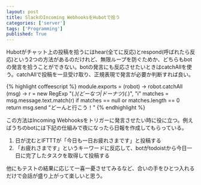 ```yaml
---
layout: post
title: SlackのIncoming WebhooksをHubotで拾う
categories: ['server']
tags: ['Programming']
published: True
---
```


Hubotがチャット上の投稿を拾うにはhear(全てに反応)とrespond(呼ばれたら反応)という2つの方法があるのだけれど、無限ループを防ぐためか、どちらもbotの発言を拾うことができない。botの発言にも反応させたいときはcatchAllを使う。catchAllで投稿を一旦受け取り、正規表現で発言が必要か判断すれば良い。

{% highlight coffeescript %}
module.exports = (robot) ->
  robot.catchAll (msg) ->
    r = new RegExp "(.*)(どーなつ|ドーナツ)(.*)", "i"
    matches = msg.message.text.match(r)
    if matches == null or matches.length == 0
      return
    msg.send "どーんと行こう！"
{% endhighlight %}

この方法はIncoming Webhooksをトリガーに発言させたい時に役に立つ。例えばうちのbotには下記の仕組みで夜になったら日報を作成してもらっている。

1. 日が沈むとIFTTTが「今日も一日お疲れさまです」と投稿する
1. 「お疲れさまです」というキーワードに反応して、botがtodoistから今日一日に完了したタスクを取得して投稿する

他にもテストの結果に応じて一喜一憂させてみるなど、合いの手をひとつ入れるだけで会話が盛り上がって楽しいと思う。